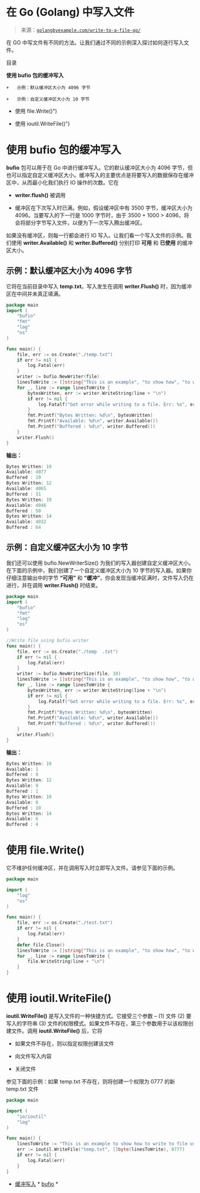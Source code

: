 <!--yml

类别：未分类

日期：2024-10-13 06:06:54

-->

# 在 Go (Golang) 中写入文件

> 来源：[`golangbyexample.com/write-to-a-file-go/`](https://golangbyexample.com/write-to-a-file-go/)

在 GO 中写文件有不同的方法。让我们通过不同的示例深入探讨如何逐行写入文件。

目录

**使用 bufio 包的缓冲写入**

    +   示例：默认缓冲区大小为 4096 字节

    +   示例：自定义缓冲区大小为 10 字节

+   使用 file.Write()")

+   使用 ioutil.WriteFile()")

# **使用 bufio 包的缓冲写入**

**bufio** 包可以用于在 Go 中进行缓冲写入。它的默认缓冲区大小为 4096 字节，但也可以指定自定义缓冲区大小。缓冲写入的主要优点是将要写入的数据保存在缓冲区中，从而最小化我们执行 IO 操作的次数。它在

+   **writer.flush()** 被调用

+   缓冲区在下次写入时已满。例如，假设缓冲区中有 3500 字节，缓冲区大小为 4096。当要写入的下一行是 1000 字节时，由于 3500 + 1000 > 4096，将会将部分字节写入文件，以便为下一次写入腾出缓冲区。

如果没有缓冲区，则每一行都会进行 IO 写入。让我们看一个写入文件的示例。我们使用 **writer.Available()** 和 **writer.Buffered()** 分别打印 **可用** 和 **已使用** 的缓冲区大小。

## **示例：默认缓冲区大小为 4096 字节**

它将在当前目录中写入 **temp.txt**。写入发生在调用 **writer.Flush()** 时，因为缓冲区在中间并未真正填满。

```go
package main
import (
    "bufio"
    "fmt"
    "log"
    "os"
)

func main() {
    file, err := os.Create("./temp.txt")
    if err != nil {
        log.Fatal(err)
    }
    writer := bufio.NewWriter(file)
    linesToWrite := []string{"This is an example", "to show how", "to write to a file", "line by line."}
    for _, line := range linesToWrite {
        bytesWritten, err := writer.WriteString(line + "\n")
        if err != nil {
            log.Fatalf("Got error while writing to a file. Err: %s", err.Error())
        }
        fmt.Printf("Bytes Written: %d\n", bytesWritten)
        fmt.Printf("Available: %d\n", writer.Available())
        fmt.Printf("Buffered : %d\n", writer.Buffered())
    }
    writer.Flush()
}
```

**输出：**

```go
Bytes Written: 19
Available: 4077
Buffered : 19
Bytes Written: 12
Available: 4065
Buffered : 31
Bytes Written: 19
Available: 4046
Buffered : 50
Bytes Written: 14
Available: 4032
Buffered : 64
```

## **示例：自定义缓冲区大小为 10 字节**

我们还可以使用 bufio.NewWriterSize() 为我们的写入器创建自定义缓冲区大小。在下面的示例中，我们创建了一个自定义缓冲区大小为 10 字节的写入器。如果你仔细注意输出中的字节 **“可用”** 和 **“缓冲”**，你会发现当缓冲区满时，文件写入仍在进行，并在调用 **writer.Flush()** 时结束。

```go
package main
import (
    "bufio"
    "fmt"
    "log"
    "os"
)

//Write file using bufio writer
func main() {
    file, err := os.Create("./temp  .txt")
    if err != nil {
        log.Fatal(err)
    }
    writer := bufio.NewWriterSize(file, 10)
    linesToWrite := []string{"This is an example", "to show how", "to write to a file", "line by line."}
    for _, line := range linesToWrite {
        bytesWritten, err := writer.WriteString(line + "\n")
        if err != nil {
            log.Fatalf("Got error while writing to a file. Err: %s", err.Error())
        }
        fmt.Printf("Bytes Written: %d\n", bytesWritten)
        fmt.Printf("Available: %d\n", writer.Available())
        fmt.Printf("Buffered : %d\n", writer.Buffered())
    }
    writer.Flush()
}
```

**输出：**

```go
Bytes Written: 19
Available: 1
Buffered : 9
Bytes Written: 12
Available: 9
Buffered : 1
Bytes Written: 19
Available: 0
Buffered : 10
Bytes Written: 14
Available: 6
Buffered : 4
```

# **使用 file.Write()**

它不维护任何缓冲区，并在调用写入时立即写入文件。请参见下面的示例。

```go
package main

import (
    "log"
    "os"
)

func main() {
    file, err := os.Create("./test.txt")
    if err != nil {
        log.Fatal(err)
    }
    defer file.Close()
    linesToWrite := []string{"This is an example", "to show how", "to write to a file", "line by line."}
    for _, line := range linesToWrite {
        file.WriteString(line + "\n")
    }
}
```

# **使用 ioutil.WriteFile()**

**ioutil.WriteFile()** 是写入文件的一种快捷方式。它接受三个参数 – (1) 文件 (2) 要写入的字符串 (3) 文件的权限模式。如果文件不存在，第三个参数用于以该权限创建文件。调用 **ioutil.WriteFile()** 后，它将

+   如果文件不存在，则以指定权限创建该文件

+   向文件写入内容

+   关闭文件

参见下面的示例：如果 temp.txt 不存在，则将创建一个权限为 0777 的新 temp.txt 文件

```go
package main

import (
    "io/ioutil"
    "log"
)

func main() {
    linesToWrite := "This is an example to show how to write to file using ioutil"
    err := ioutil.WriteFile("temp.txt", []byte(linesToWrite), 0777)
    if err != nil {
        log.Fatal(err)
    }
}
```

+   [缓冲写入](https://golangbyexample.com/tag/buffered-write/) *   [bufio](https://golangbyexample.com/tag/bufio/) *
